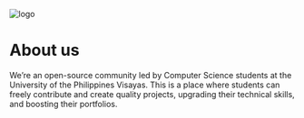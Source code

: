 ![logo](https://github.com/user-attachments/assets/14f841d9-0be5-4e62-8cda-16439a6c1ae3)
# About us 

We’re an open-source community led by Computer Science students at the University of the Philippines Visayas. This is a place where students can freely contribute and create quality projects, upgrading their technical skills, and boosting their portfolios.
